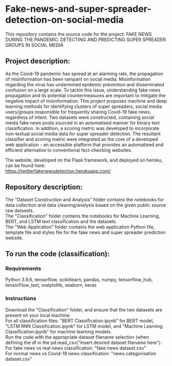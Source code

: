 # Fake-news-and-super-spreader-detection-on-social-media

This repository contains the source code for the project: FAKE NEWS DURING THE PANDEMIC: DETECTING AND PREDICTING SUPER SPREADER GROUPS IN SOCIAL MEDIA
## Project description:
As the Covid-19 pandemic has spread at an alarming rate, the propagation of misinformation has been rampant on social media. Misinformation regarding the virus has undermined epidemic prevention and disseminated confusion on a large scale. To tackle this issue, understanding fake news propagation and its potential countermeasures are important to mitigate the negative impact of misinformation. This project proposes machine and deep learning methods for identifying clusters of super spreaders, social media users/groups responsible for frequently sharing Covid-19 fake news, regardless of intent. Two datasets were constructed, containing social media fake news posts sourced in an automatised manner for binary text classification. In addition, a scoring metric was developed to incorporate non-textual social media data for super spreader detection. The resultant classifier and scoring metric were integrated as the core of a developed web application - an accessible platform that provides an automatised and efficient alternative to conventional fact-checking websites.  

The website, developed on the Flask framework, and deployed on heroku, can be found here:  
https://twitterfakenewsdetection.herokuapp.com/

## Repository description:
The "Dataset Construction and Analysis" folder contains the notebooks for data collection and data cleaning/analysis based on the given public source raw datasets.  
The "Classification" folder contains the notebooks for Machine Learning, BERT, and LSTM text classification and the datasets.  
The "Web Application" folder contains the web application Python file, template file and styles file for the fake news and super spreader prediction website.  

## To run the code (classification):
### Requirements
Python 3.9.6, tensorflow, scikitlearn, pandas, numpy, tensorflow_hub, tensorFlow_text, matplotlib, seaborn, keras
### Instructions
Download the "Classification" folder, and ensure that the two datasets are present on your local machine.  
For all classification files: "BERT Classification.ipynb" for BERT model, "LSTM RNN Classification.ipynb" for LSTM model, and "Machine Learning Classification.ipynb" for machine learning models.  
Run the code with the appropriate dataset filename selection (when defining the df in the pd.read_csv("Insert desired dataset filename here"):  
For fake news vs real news classification: "fake news dataset.csv"  
For normal news vs Covid-19 news classification: "news categorisation dataset.csv"  
